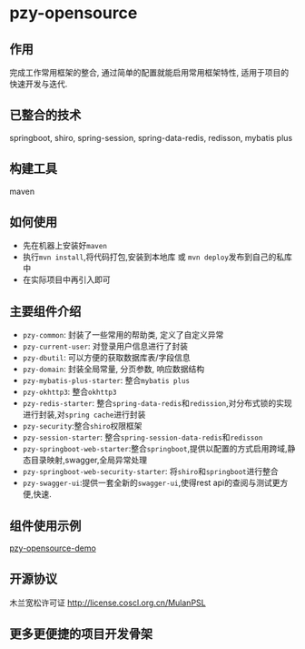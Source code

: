 # pzy-opensource

## 作用

完成工作常用框架的整合, 通过简单的配置就能启用常用框架特性, 适用于项目的快速开发与迭代.

## 已整合的技术

springboot, shiro, spring-session, spring-data-redis, redisson, mybatis plus 

## 构建工具

maven

## 如何使用

* 先在机器上安装好`maven`
* 执行`mvn install`,将代码打包,安装到本地库 或 `mvn deploy`发布到自己的私库中
* 在实际项目中再引入即可

## 主要组件介绍

* `pzy-common`: 封装了一些常用的帮助类, 定义了自定义异常
* `pzy-current-user`: 对登录用户信息进行了封装
* `pzy-dbutil`: 可以方便的获取数据库表/字段信息
* `pzy-domain`: 封装全局常量, 分页参数, 响应数据结构
* `pzy-mybatis-plus-starter`: 整合`mybatis plus`
* `pzy-okhttp3`: 整合`okhttp3`
* `pzy-redis-starter`: 整合`spring-data-redis`和`redission`,对分布式锁的实现进行封装,对`spring cache`进行封装
* `pzy-security`:整合`shiro`权限框架
* `pzy-session-starter`: 整合`spring-session-data-redis`和`redisson`
* `pzy-springboot-web-starter`:整合`springboot`,提供以配置的方式启用跨域,静态目录映射,swagger,全局异常处理
* `pzy-springboot-web-security-starter`: 将`shiro`和`springboot`进行整合
* `pzy-swagger-ui`:提供一套全新的`swagger-ui`,使得rest api的查阅与测试更方便,快速.

## 组件使用示例

[pzy-opensource-demo](https://gitee.com/free_pan/pzy-opensource-demo)

## 开源协议

木兰宽松许可证 http://license.coscl.org.cn/MulanPSL

## 更多更便捷的项目开发骨架